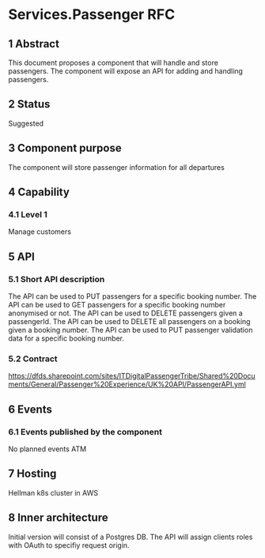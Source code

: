 # Services.Passenger RFC
## 1 Abstract
This document proposes a component that will handle and store passengers. The component will expose an API for adding and handling passengers.

## 2 Status
Suggested

## 3 Component purpose
The component will store passenger information for all departures

## 4 Capability
### 4.1 Level 1
Manage customers

## 5 API
### 5.1 Short API description
The API can be used to PUT passengers for a specific booking number.
The API can be used to GET passengers for a specific booking number anonymised or not.
The API can be used to DELETE passengers given a passengerId.
The API can be used to DELETE all passengers on a booking given a booking number.
The API can be used to PUT passenger validation data for a specific booking number.

### 5.2 Contract
https://dfds.sharepoint.com/sites/ITDigitalPassengerTribe/Shared%20Documents/General/Passenger%20Experience/UK%20API/PassengerAPI.yml

## 6 Events
### 6.1 Events published by the component
No planned events ATM

## 7 Hosting
Hellman k8s cluster in AWS

## 8 Inner architecture
Initial version will consist of a Postgres DB. The API will assign clients roles with OAuth to specifiy request origin.